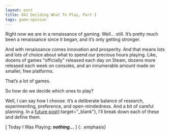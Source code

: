 ```yaml
---
layout: post
title: 841 Deciding What To Play, Part I
tags: game-opinion
---
```

Right now we are in a renaissance of gaming.  Well… still.  It’s pretty much been a renaissance since it began, and it’s only getting stronger. 

And with renaissance comes innovation and prosperity.  And that means lots and lots of choice about what to spend our precious hours playing. Like, dozens of games "officially" released each day on Steam, dozens more released each week on consoles, and an innumerable amount made on smaller, free platforms.

That’s a lot of games.

So how do we decide which ones to play?

Well, I can say how I choose.  It’s a deliberate balance of research, experimenting, preference, and open-mindedness. And a bit of careful planning.  In a [future post](http://www.foster-douglas.com/games/934-deciding-what-to-play-part-ii/){:target="_blank"}, I’ll break down each of these and define them.

[ Today I Was Playing: ***nothing...*** ]
{: .emphasis}

